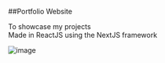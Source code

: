 ##Portfolio Website

To showcase my projects </br>
Made in ReactJS using the NextJS framework

![image](https://user-images.githubusercontent.com/103457332/234719672-503161af-5030-4ac7-aa4f-353107a5437b.png)
